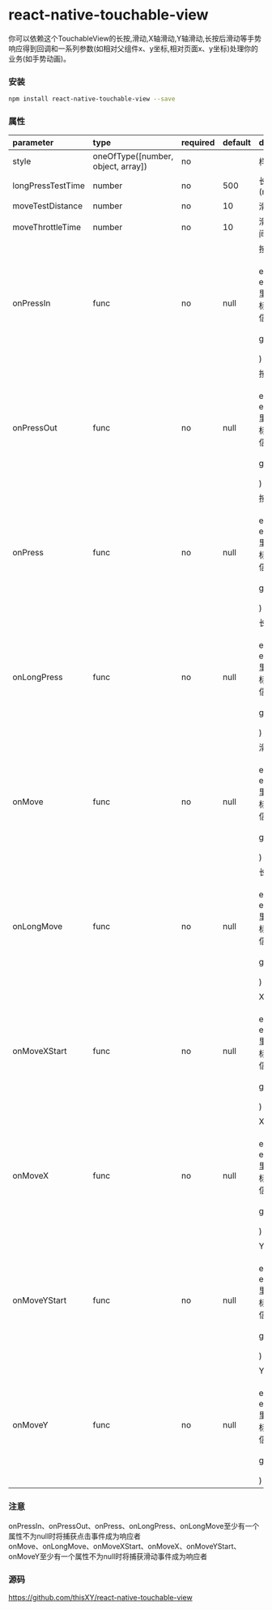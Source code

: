 # react-native-touchable-view
你可以依赖这个TouchableView的长按,滑动,X轴滑动,Y轴滑动,长按后滑动等手势响应得到回调和一系列参数(如相对父组件x、y坐标,相对页面x、y坐标)处理你的业务(如手势动画)。

### 安装

```bash
npm install react-native-touchable-view --save
```

### 属性
| parameter              | type                               | required | default | description                                                                                                                                                                                                                        
| :--------------------- | :--------------------------------- | :------- | :-------| :-------------------------------------------------------------------------------------------------                                                                 
| style                  | oneOfType([number, object, array]) | no       |         | 样式    
| longPressTestTime      | number                             | no       | 500     | 长按判定时间 (ms)
| moveTestDistance       | number                             | no       | 10      | 滑动判定距离
| moveThrottleTime       | number                             | no       | 10      | 滑动响应节流时间 (ms)
| onPressIn              | func                               | no       | null    | 按下开始 (<br><br>evt: 可以在evt.nativeEvent里获取页面坐标,相对坐标等信息, <br><br>gestureState<br><br>)
| onPressOut             | func                               | no       | null    | 按下结束 (<br><br>evt: 可以在evt.nativeEvent里获取页面坐标,相对坐标等信息, <br><br>gestureState<br><br>)
| onPress                | func                               | no       | null    | 按下 (<br><br>evt: 可以在evt.nativeEvent里获取页面坐标,相对坐标等信息, <br><br>gestureState<br><br>)
| onLongPress            | func                               | no       | null    | 长按 (<br><br>evt: 可以在evt.nativeEvent里获取页面坐标,相对坐标等信息, <br><br>gestureState<br><br>)
| onMove                 | func                               | no       | null    | 滑动 (<br><br>evt: 可以在evt.nativeEvent里获取页面坐标,相对坐标等信息, <br><br>gestureState<br><br>)
| onLongMove             | func                               | no       | null    | 长按滑动 (<br><br>evt: 可以在evt.nativeEvent里获取页面坐标,相对坐标等信息, <br><br>gestureState<br><br>)
| onMoveXStart           | func                               | no       | null    | X轴滑动开始 (<br><br>evt: 可以在evt.nativeEvent里获取页面坐标,相对坐标等信息, <br><br>gestureState<br><br>)
| onMoveX                | func                               | no       | null    | X轴滑动 (<br><br>evt: 可以在evt.nativeEvent里获取页面坐标,相对坐标等信息, <br><br>gestureState<br><br>)
| onMoveYStart           | func                               | no       | null    | Y轴滑动开始 (<br><br>evt: 可以在evt.nativeEvent里获取页面坐标,相对坐标等信息, <br><br>gestureState<br><br>)
| onMoveY                | func                               | no       | null    | Y轴滑动 (<br><br>evt: 可以在evt.nativeEvent里获取页面坐标,相对坐标等信息, <br><br>gestureState<br><br>)

### 注意
onPressIn、onPressOut、onPress、onLongPress、onLongMove至少有一个属性不为null时将捕获点击事件成为响应者
<br>
onMove、onLongMove、onMoveXStart、onMoveX、onMoveYStart、onMoveY至少有一个属性不为null时将捕获滑动事件成为响应者

### 源码

https://github.com/thisXY/react-native-touchable-view
